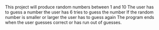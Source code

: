 This project will produce random numbers between 1 and 10
The user has to guess a number
the user has 6 tries to guess the number
If the random number is smaller or larger the user has to guess again
The program ends when the user guesses correct or has run out of guesses.
